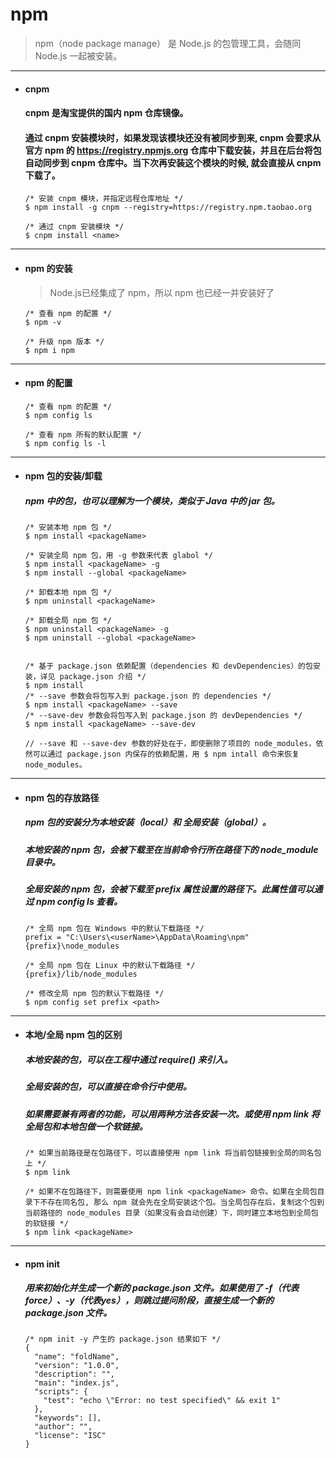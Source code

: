 # npm
> npm（node package manage） 是 Node.js 的包管理工具，会随同 Node.js 一起被安装。



---
- #### cnpm
  #### cnpm 是淘宝提供的国内 npm 仓库镜像。
  #### 通过 cnpm 安装模块时，如果发现该模块还没有被同步到来, cnpm 会要求从官方 npm 的 https://registry.npmjs.org 仓库中下载安装，并且在后台将包自动同步到 cnpm 仓库中。当下次再安装这个模块的时候, 就会直接从 cnpm 下载了。
  ``` node
  /* 安装 cnpm 模块，并指定远程仓库地址 */
  $ npm install -g cnpm --registry=https://registry.npm.taobao.org

  /* 通过 cnpm 安装模块 */
  $ cnpm install <name>
  ```


---
- #### npm 的安装
  > Node.js已经集成了 npm，所以 npm 也已经一并安装好了
  ```
  /* 查看 npm 的配置 */
  $ npm -v     

  /* 升级 npm 版本 */
  $ npm i npm     
  ```



---
- #### npm 的配置
  ```
  /* 查看 npm 的配置 */
  $ npm config ls      

  /* 查看 npm 所有的默认配置 */
  $ npm config ls -l      
  ```





---
- #### npm 包的安装/卸载
  ##### npm 中的包，也可以理解为一个模块，类似于 Java 中的 jar 包。
  ```
  /* 安装本地 npm 包 */
  $ npm install <packageName>

  /* 安装全局 npm 包，用 -g 参数来代表 glabol */
  $ npm install <packageName> -g
  $ npm install --global <packageName>

  /* 卸载本地 npm 包 */
  $ npm uninstall <packageName>

  /* 卸载全局 npm 包 */
  $ npm uninstall <packageName> -g
  $ npm uninstall --global <packageName>


  /* 基于 package.json 依赖配置（dependencies 和 devDependencies）的包安装，详见 package.json 介绍 */
  $ npm install
  /* --save 参数会将包写入到 package.json 的 dependencies */
  $ npm install <packageName> --save
  /* --save-dev 参数会将包写入到 package.json 的 devDependencies */
  $ npm install <packageName> --save-dev

  // --save 和 --save-dev 参数的好处在于，即使删除了项目的 node_modules，依然可以通过 package.json 内保存的依赖配置，用 $ npm intall 命令来恢复 node_modules。
  ```




---
- #### npm 包的存放路径
  ##### npm 包的安装分为本地安装（local）和 全局安装（global）。
  ##### 本地安装的 npm 包，会被下载至在当前命令行所在路径下的 node_module 目录中。
  ##### 全局安装的 npm 包，会被下载至 prefix 属性设置的路径下。此属性值可以通过  npm config ls 查看。
  ```
  /* 全局 npm 包在 Windows 中的默认下载路径 */
  prefix = "C:\Users\<userName>\AppData\Roaming\npm"
  {prefix}\node_modules

  /* 全局 npm 包在 Linux 中的默认下载路径 */
  {prefix}/lib/node_modules

  /* 修改全局 npm 包的默认下载路径 */
  $ npm config set prefix <path>
  ```





---
- #### 本地/全局 npm 包的区别
  ##### 本地安装的包，可以在工程中通过 require() 来引入。
  ##### 全局安装的包，可以直接在命令行中使用。
  ##### 如果需要兼有两者的功能，可以用两种方法各安装一次。或使用 npm link 将全局包和本地包做一个软链接。
  ```Node
  /* 如果当前路径是在包路径下，可以直接使用 npm link 将当前包链接到全局的同名包上 */
  $ npm link

  /* 如果不在包路径下，则需要使用 npm link <packageName> 命令。如果在全局包目录下不存在同名包, 那么 npm 就会先在全局安装这个包。当全局包存在后，复制这个包到当前路径的 node_modules 目录（如果没有会自动创建）下，同时建立本地包到全局包的软链接 */
  $ npm link <packageName>
  ```








---
- #### npm init
  ##### 用来初始化并生成一个新的 package.json 文件。如果使用了 -f（代表force）、-y（代表yes），则跳过提问阶段，直接生成一个新的 package.json 文件。
  ```Node
  /* npm init -y 产生的 package.json 结果如下 */
  {
    "name": "foldName",
    "version": "1.0.0",
    "description": "",
    "main": "index.js",
    "scripts": {
      "test": "echo \"Error: no test specified\" && exit 1"
    },
    "keywords": [],
    "author": "",
    "license": "ISC"
  }
  ```
